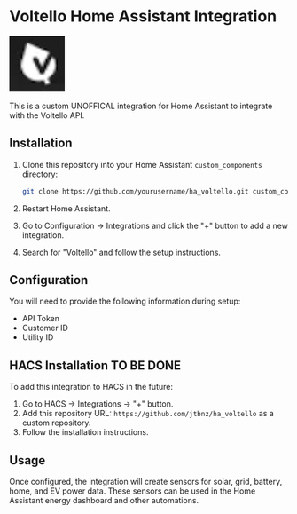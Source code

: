 # Voltello Home Assistant Integration

![Voltello Icon](icon.png)

This is a custom UNOFFICAL integration for Home Assistant to integrate with the Voltello API.

## Installation

1. Clone this repository into your Home Assistant `custom_components` directory:
    ```sh
    git clone https://github.com/yourusername/ha_voltello.git custom_components/voltello
    ```

2. Restart Home Assistant.

3. Go to Configuration -> Integrations and click the "+" button to add a new integration.

4. Search for "Voltello" and follow the setup instructions.

## Configuration

You will need to provide the following information during setup:
- API Token
- Customer ID
- Utility ID

## HACS Installation TO BE DONE

To add this integration to HACS in the future:
1. Go to HACS -> Integrations -> "+" button.
2. Add this repository URL: `https://github.com/jtbnz/ha_voltello` as a custom repository.
3. Follow the installation instructions.

## Usage

Once configured, the integration will create sensors for solar, grid, battery, home, and EV power data. These sensors can be used in the Home Assistant energy dashboard and other automations.